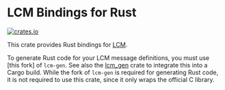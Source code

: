 # LCM Bindings for Rust

[![crates.io](http://meritbadge.herokuapp.com/lcm)](https://crates.io/crates/lcm)

This crate provides Rust bindings for [LCM](http://lcm-proj.github.io).

To generate Rust code for your LCM message definitions, you must use [this fork] of `lcm-gen`.
See also the [lcm_gen](https://crates.io/crates/lcm_gen) crate to integrate this into a Cargo build.
While the fork of `lcm-gen` is required for generating Rust code, it is not required to use this crate, since it only wraps the official C library.
